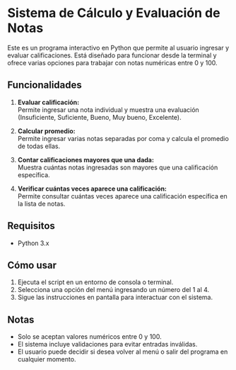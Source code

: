 # Sistema de Cálculo y Evaluación de Notas

Este es un programa interactivo en Python que permite al usuario ingresar y evaluar calificaciones. Está diseñado para funcionar desde la terminal y ofrece varias opciones para trabajar con notas numéricas entre 0 y 100.

## Funcionalidades

1. **Evaluar calificación:**  
   Permite ingresar una nota individual y muestra una evaluación (Insuficiente, Suficiente, Bueno, Muy bueno, Excelente).

2. **Calcular promedio:**  
   Permite ingresar varias notas separadas por coma y calcula el promedio de todas ellas.

3. **Contar calificaciones mayores que una dada:**  
   Muestra cuántas notas ingresadas son mayores que una calificación específica.

4. **Verificar cuántas veces aparece una calificación:**  
   Permite consultar cuántas veces aparece una calificación específica en la lista de notas.

## Requisitos

- Python 3.x

## Cómo usar

1. Ejecuta el script en un entorno de consola o terminal.
2. Selecciona una opción del menú ingresando un número del 1 al 4.
3. Sigue las instrucciones en pantalla para interactuar con el sistema.

## Notas

- Solo se aceptan valores numéricos entre 0 y 100.
- El sistema incluye validaciones para evitar entradas inválidas.
- El usuario puede decidir si desea volver al menú o salir del programa en cualquier momento.
